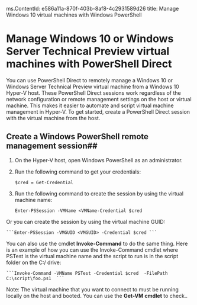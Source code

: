 ms.ContentId: e586a11a-870f-403b-8af8-4c2931589d26
title: Manage Windows 10 virtual machines with Windows PowerShell  

# Manage Windows 10 or Windows Server Technical Preview virtual machines with PowerShell Direct #
You can use PowerShell Direct to remotely manage a Windows 10 or Windows Server Technical Preview virtual machine from a Windows 10 Hyper-V host. These PowerShell Direct sessions work regardless of the network configuration or remote management settings on the host or virtual machine. This makes it easier to automate and script virtual machine management in Hyper-V. To get started, create a PowerShell Direct session with the virtual machine from the host.

## Create a Windows PowerShell remote management session##

1. On the Hyper-V host, open Windows PowerShell as an administrator.
2. Run the following command to get your credentials:

    ```$cred = Get-Credential  ```

3. Run the following command to create the session by using the virtual machine name:

    ```Enter-PSSession -VMName <VMName-Credential $cred  ```

Or you can create the session by using the virtual machine GUID:

    ```Enter-PSSession -VMGUID <VMGUID> -Credential $cred ```

You can also use the cmdlet **Invoke-Command** to do the same thing. Here is an example of how you can use the Invoke-Command cmdlet where PSTest is the virtual machine name and the script to run is in the script folder on the C:/ drive:


    ```Invoke-Command -VMName PSTest -Credential $cred  -FilePath C:\script\foo.ps1  ```

Note: The virtual machine that you want to connect to must be running locally on the host and booted. You can use the **Get-VM cmdlet** to check..







	


	
	





